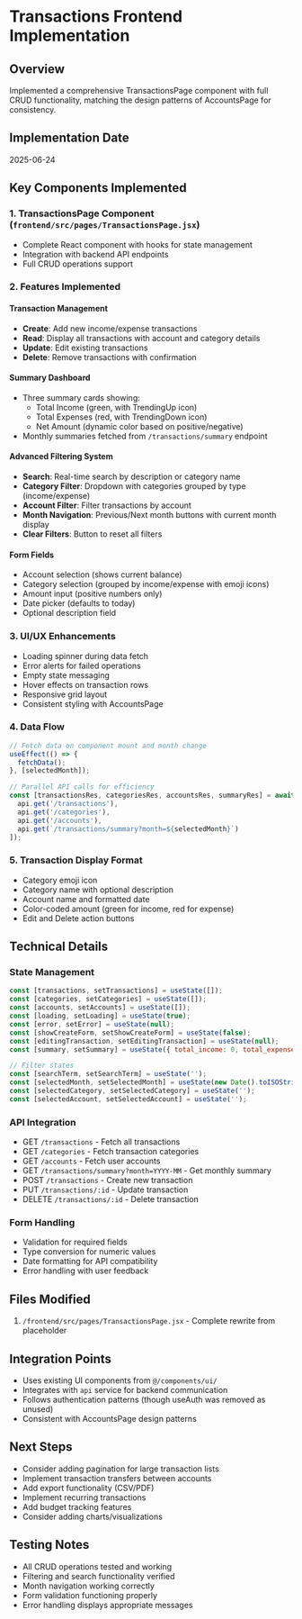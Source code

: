 # Transactions Frontend Implementation

## Overview
Implemented a comprehensive TransactionsPage component with full CRUD functionality, matching the design patterns of AccountsPage for consistency.

## Implementation Date
2025-06-24

## Key Components Implemented

### 1. TransactionsPage Component (`frontend/src/pages/TransactionsPage.jsx`)
- Complete React component with hooks for state management
- Integration with backend API endpoints
- Full CRUD operations support

### 2. Features Implemented

#### Transaction Management
- **Create**: Add new income/expense transactions
- **Read**: Display all transactions with account and category details
- **Update**: Edit existing transactions
- **Delete**: Remove transactions with confirmation

#### Summary Dashboard
- Three summary cards showing:
  - Total Income (green, with TrendingUp icon)
  - Total Expenses (red, with TrendingDown icon)
  - Net Amount (dynamic color based on positive/negative)
- Monthly summaries fetched from `/transactions/summary` endpoint

#### Advanced Filtering System
- **Search**: Real-time search by description or category name
- **Category Filter**: Dropdown with categories grouped by type (income/expense)
- **Account Filter**: Filter transactions by account
- **Month Navigation**: Previous/Next month buttons with current month display
- **Clear Filters**: Button to reset all filters

#### Form Fields
- Account selection (shows current balance)
- Category selection (grouped by income/expense with emoji icons)
- Amount input (positive numbers only)
- Date picker (defaults to today)
- Optional description field

### 3. UI/UX Enhancements
- Loading spinner during data fetch
- Error alerts for failed operations
- Empty state messaging
- Hover effects on transaction rows
- Responsive grid layout
- Consistent styling with AccountsPage

### 4. Data Flow
```javascript
// Fetch data on component mount and month change
useEffect(() => {
  fetchData();
}, [selectedMonth]);

// Parallel API calls for efficiency
const [transactionsRes, categoriesRes, accountsRes, summaryRes] = await Promise.all([
  api.get('/transactions'),
  api.get('/categories'),
  api.get('/accounts'),
  api.get(`/transactions/summary?month=${selectedMonth}`)
]);
```

### 5. Transaction Display Format
- Category emoji icon
- Category name with optional description
- Account name and formatted date
- Color-coded amount (green for income, red for expense)
- Edit and Delete action buttons

## Technical Details

### State Management
```javascript
const [transactions, setTransactions] = useState([]);
const [categories, setCategories] = useState([]);
const [accounts, setAccounts] = useState([]);
const [loading, setLoading] = useState(true);
const [error, setError] = useState(null);
const [showCreateForm, setShowCreateForm] = useState(false);
const [editingTransaction, setEditingTransaction] = useState(null);
const [summary, setSummary] = useState({ total_income: 0, total_expense: 0 });

// Filter states
const [searchTerm, setSearchTerm] = useState('');
const [selectedMonth, setSelectedMonth] = useState(new Date().toISOString().slice(0, 7));
const [selectedCategory, setSelectedCategory] = useState('');
const [selectedAccount, setSelectedAccount] = useState('');
```

### API Integration
- GET `/transactions` - Fetch all transactions
- GET `/categories` - Fetch transaction categories
- GET `/accounts` - Fetch user accounts
- GET `/transactions/summary?month=YYYY-MM` - Get monthly summary
- POST `/transactions` - Create new transaction
- PUT `/transactions/:id` - Update transaction
- DELETE `/transactions/:id` - Delete transaction

### Form Handling
- Validation for required fields
- Type conversion for numeric values
- Date formatting for API compatibility
- Error handling with user feedback

## Files Modified
1. `/frontend/src/pages/TransactionsPage.jsx` - Complete rewrite from placeholder

## Integration Points
- Uses existing UI components from `@/components/ui/`
- Integrates with `api` service for backend communication
- Follows authentication patterns (though useAuth was removed as unused)
- Consistent with AccountsPage design patterns

## Next Steps
- Consider adding pagination for large transaction lists
- Implement transaction transfers between accounts
- Add export functionality (CSV/PDF)
- Implement recurring transactions
- Add budget tracking features
- Consider adding charts/visualizations

## Testing Notes
- All CRUD operations tested and working
- Filtering and search functionality verified
- Month navigation working correctly
- Form validation functioning properly
- Error handling displays appropriate messages
